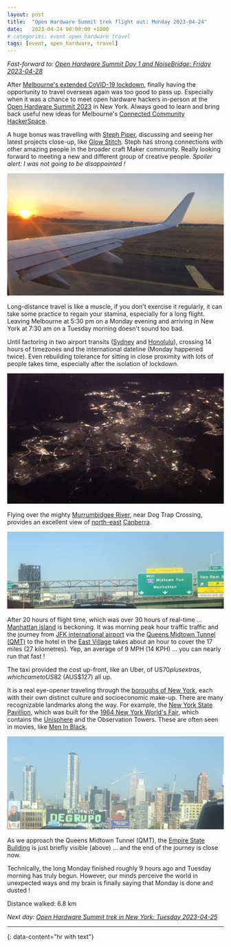 ```yaml
---
layout: post
title:  "Open Hardware Summit trek flight out: Monday 2023-04-24"
date:   2023-04-24 00:00:00 +1000
# categories: event open_hardware travel
tags: [event, open_hardware, travel]
---
```


_Fast-forward to:
[Open Hardware Summit Day 1 and NoiseBridge: Friday 2023-04-28](open-hardware-summit-day-5)_

After [Melbourne's extended CoVID-19 lockdown](https://en.wikipedia.org/wiki/COVID-19_pandemic_in_Victoria),
finally having the opportunity to travel overseas again was too good to pass up.
Especially when it was a chance to meet open hardware hackers in-person
at the [Open Hardware Summit 2023](https://2023.oshwa.org) in New York.
Always good to learn and bring back useful new ideas for Melbourne's
[Connected Community HackerSpace](https://www.hackmelbourne.org).

A huge bonus was travelling with [Steph Piper](https://www.makerqueen.com.au),
discussing and seeing her latest projects close-up, like
[Glow Stitch](https://www.makerqueen.com.au/glowstitch-project-showcase).
Steph has strong connections with other amazing people in the broader
craft Maker community.
Really looking forward to meeting a new and different group of creative people.
_Spoiler alert: I was not going to be disappointed !_

![](assets/images/posts/2023/04/2023-04-24_flight_00.jpg)

Long-distance travel is like a muscle, if you don't exercise it regularly,
it can take some practice to regain your stamina, especially for a long
flight.  Leaving Melbourne at 5:30 pm on a Monday evening and arriving
in New York at 7:30 am on a Tuesday morning doesn't sound too bad.

Until factoring in two airport transits 
([Sydney](https://en.wikipedia.org/wiki/Sydney_Airport) and
[Honolulu](https://en.wikipedia.org/wiki/Daniel_K._Inouye_International_Airport)),
crossing 14 hours of timezones and the international dateline (Monday happened
twice).  Even rebuilding tolerance for sitting in close proximity with lots of
people takes time, especially after the isolation of lockdown.

![](assets/images/posts/2023/04/2023-04-24_flight_01.jpg)

Flying over the mighty
[Murrumbidgee River](https://en.wikipedia.org/wiki/Murrumbidgee_River),
near Dog Trap Crossing, provides an excellent view of
[north-east](https://en.wikipedia.org/wiki/Holt,_Australian_Capital_Territory)
[Canberra](https://en.wikipedia.org/wiki/Canberra).

![](assets/images/posts/2023/04/2023-04-24_flight_02.jpg)

After 20 hours of flight time, which was over 30 hours of real-time ...
[Manhattan island](https://en.wikipedia.org/wiki/Manhattan)
 is beckoning.  It was morning peak hour traffic traffic and the journey from
[JFK international airport](https://en.wikipedia.org/wiki/John_F._Kennedy_International_Airport)
via the
[Queens Midtown Tunnel (QMT)](https://en.wikipedia.org/wiki/Queens%E2%80%93Midtown_Tunnel)
to the hotel in the
[East Village](https://en.wikipedia.org/wiki/East_Village%2C_Manhattan)
takes about an hour to cover the 17 miles (27 kilometres).
Yep, an average of 9 MPH (14 KPH) ... you can nearly run that fast !

The taxi provided the cost up-front, like an Uber, of US$70 plus extras, which
came to US$82 (AUS$127) all up.

It is a real eye-opener traveling through the
[boroughs of New York](https://en.wikipedia.org/wiki/Boroughs_of_New_York_City),
each with their own distinct culture and socioeconomic make-up.
There are many recognizable landmarks along the way.  For example, the
[New York State Pavillion](https://en.wikipedia.org/wiki/New_York_State_Pavilion), which was built for the
[1964 New York World's Fair](https://en.wikipedia.org/wiki/1964_New_York_World%27s_Fair),
which contains the [Unisphere](https://en.wikipedia.org/wiki/Unisphere) and the
Observation Towers.  These are often seen in movies, like
[Men In Black](https://www.imdb.com/title/tt0119654).

![](assets/images/posts/2023/04/2023-04-24_flight_03.jpg)

As we approach the Queens Midtown Tunnel (QMT), the
[Empire State Building](https://en.wikipedia.org/wiki/Empire_State_Building)
is just briefly visible (above) ... and the end of the journey is close now.

Technically, the long Monday finished roughly 9 hours ago and Tuesday morning
has truly begun.  However, our minds perceive the world in unexpected ways
and my brain is finally saying that Monday is done and dusted !

Distance walked: 6.8 km

_Next day:
[Open Hardware Summit trek in New York: Tuesday 2023-04-25](open-hardware-summit-day-2)_

---
{: data-content="hr with text"}
